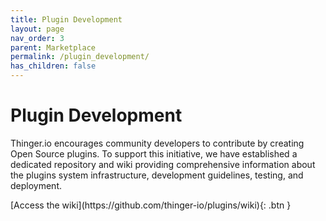 ```yaml
---
title: Plugin Development
layout: page
nav_order: 3
parent: Marketplace
permalink: /plugin_development/
has_children: false
---
```

# Plugin Development

Thinger.io encourages community developers to contribute by creating Open Source plugins. To support this initiative, we have established a dedicated repository and wiki providing comprehensive information about the plugins system infrastructure, development guidelines, testing, and deployment.

<span class="fs-5">
[Access the wiki](https://github.com/thinger-io/plugins/wiki){: .btn }
</span>
